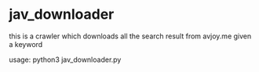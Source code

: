 # jav_downloader

this is a crawler which downloads all the search result from avjoy.me given a keyword

usage: python3 jav_downloader.py
